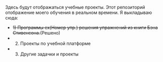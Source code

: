 Здесь будут отображаться учебные проекты.
Этот репозиторий отображение моего обучения в реальном времени.
Я выкладываю сюда:
- ~~1) Программы ex(Номер упр.) решения упражнений из книги Бэна Стивенсона.~~(Решено)
- 2) Проекты по учебной платформе
- 3) Другие задачки и проекты

